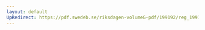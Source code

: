 ```yaml
---
layout: default
UpRedirect: https://pdf.swedeb.se/riksdagen-volumeG-pdf/199192/reg_199192/reg_199192_0422.pdf
---
```

